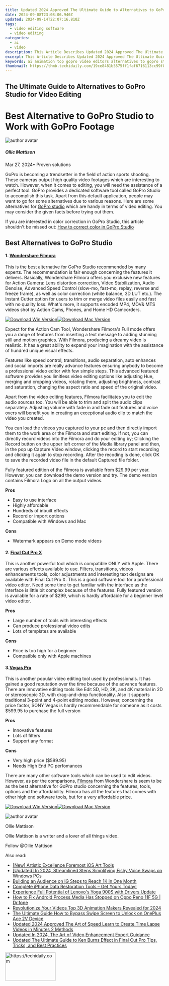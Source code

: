 ```yaml
---
title: Updated 2024 Approved The Ultimate Guide to Alternatives to GoPro Studio for Video Editing
date: 2024-09-08T23:08:06.946Z
updated: 2024-09-14T22:07:16.810Z
tags: 
  - video editing software
  - video editing
categories: 
  - ai
  - video
description: This Article Describes Updated 2024 Approved The Ultimate Guide to Alternatives to GoPro Studio for Video Editing
excerpt: This Article Describes Updated 2024 Approved The Ultimate Guide to Alternatives to GoPro Studio for Video Editing
keywords: ai animation top gopro video editors alternatives to gopro studio,the ultimate guide to powerdirector alternatives for mobile video editing,vn video editor for mac the ultimate guide to installation and alternatives,the ultimate guide to editing gopro videos top studio alternatives,the ultimate guide to gopro video editing quik review and pc alternatives,the ultimate guide to gopro quik its pc alternatives for video editing mastery,the ultimate guide to alternatives to gopro studio for video editing
thumbnail: https://thmb.techidaily.com/19ce8481b5575ff1faf6716113cc99f8aa092b92d7c87ab230819ca4dc98d6d3.jpg
---
```


## The Ultimate Guide to Alternatives to GoPro Studio for Video Editing

# Best Alternative to GoPro Studio to Work with GoPro Footage

![author avatar](https://images.wondershare.com/filmora/article-images/ollie-mattison.jpg)

##### Ollie Mattison

 Mar 27, 2024• Proven solutions

 GoPro is becoming a trendsetter in the field of action sports shooting. These cameras output high quality video footages which are interesting to watch. However, when it comes to editing, you will need the assistance of a perfect tool. GoPro provides a dedicated software tool called GoPro Studio to accomplish this task. Apart from this default application, people may want to go for some alternatives due to various reasons. Here are some alternatives for [GoPro studio](https://tools.techidaily.com/wondershare/filmora/download/) which are handy in terms of video editing. You may consider the given facts before trying out them.

 If you are interested in color correction in GoPro Studio, this article shouldn't be missed out: [How to correct color in GoPro Studio](https://tools.techidaily.com/wondershare/filmora/download/)

## Best Alternatives to GoPro Studio

#### 1. [Wondershare Filmora](https://tools.techidaily.com/wondershare/filmora/download/)

 This is the best alternative for GoPro Studio recommended by many experts. The recommendation is fair enough concerning the features it delivers. Basically, Wondershare Filmora offers you exclusive new features for Action Camera: Lens distortion correction, Video Stabilization, Audio Denoise, Advanced Speed Control (slow-mo, fast-mo, replay, reverse and freeze frame), as well as color correction (white balance, 3D LUT etc.). The Instant Cutter option for users to trim or merge video files easily and fast with no quality loss. What's more, it supports  encoded MP4, MOV& MTS videos shot by Action Cams, Phones, and Home HD Camcorders.

[![Download Win Version](https://images.wondershare.com/filmora/guide/download-btn-win.jpg)](https://tools.techidaily.com/wondershare/filmora/download/)[![Download Mac Version](https://images.wondershare.com/filmora/guide/download-btn-mac.jpg)](https://tools.techidaily.com/wondershare/filmora/download/)

 Expect for the Action Cam Tool, Wondershare Filmora's Full mode offers you a range of features from inserting a text message to adding stunning still and motion graphics. With Filmora, producing a dreamy video is realistic. It has a great ability to expand your imagination with the assistance of hundred unique visual effects.

 Features like speed control, transitions, audio separation, auto enhances and social imports are really advance features ensuring anybody to become a professional video editor with few simple steps. This advanced featured software provides you limitless video editing options like adjusting Hue, merging and cropping videos, rotating them, adjusting brightness, contrast and saturation, changing the aspect ratio and speed of the original video.

 Apart from the video editing features, Filmora facilitates you to edit the audio sources too. You will be able to trim and split the audio clips separately. Adjusting volume with fade in and fade out features and voice overs will benefit you in creating an exceptional audio clip to match the video you created.

 You can load the videos you captured to your pc and then directly import them to the work area or the Filmora and start editing. If not, you can directly record videos into the Filmora and do your editing by; Clicking the Record button on the upper left corner of the Media library panel and then, in the pop up Capture Video window, clicking the record to start recording and clicking it again to stop recording. After the recoding is done, click OK to save the recorded video file in the default Captured file folder.

 Fully featured edition of the Filmora is available from $29.99 per year. However, you can download the demo version and try. The demo version contains Filmora Logo on all the output videos.

 **Pros**

* Easy to use interface
* Highly affordable
* Hundreds of inbuilt effects
* Record or import options
* Compatible with Windows and Mac

 **Cons**

* Watermark appears on Demo mode videos

#### 2. [Final Cut Pro X](https://itunes.apple.com/us/app/final-cut-pro/id424389933?mt=12)

 This is another powerful tool which is compatible ONLY with Apple. There are various effects available to use. Filters, transitions, videos enhancements tools, color adjustments and interesting text designs are available with Final Cut Pro X. This is a good software tool for a professional video editor. Need some time to get familiar with the interface as the interface is little bit complex because of the features. Fully featured version is available for a rate of $299, which is hardly affordable for a beginner level video editor.

 **Pros**

* Large number of tools with interesting effects
* Can produce professional video edits
* Lots of templates are available

 **Cons**

* Price is too high for a beginner
* Compatible only with Apple machines

#### 3.[Vegas Pro](http://www.vegascreativesoftware.com/us/vegas-pro/)

 This is another popular video editing tool used by professionals. It has gained a good reputation over the time because of the advance features. There are innovative editing tools like Edit SD, HD, 2K, and 4K material in 2D or stereoscopic 3D, with drag-and-drop functionality. Also it supports traditional 3-point and 4-point editing modes. However, concerning the price factor, SONY Vegas is hardly recommendable for someone as it costs $599.95 to purchase the full version

 **Pros**

* Innovative features
* Lots of filters
* Support any format

 **Cons**

* Very high price ($599.95)
* Needs High End PC perfomances

 There are many other software tools which can be used to edit videos. However, as per the comparisons, [Filmora](https://tools.techidaily.com/wondershare/filmora/download/) from Wondershare is seem to be as the best alternative for GoPro studio concerning the features, tools, options and the affordability. Filmora has all the features that comes with other high end software tools, but for a very affordable price.

[![Download Win Version](https://images.wondershare.com/filmora/guide/download-btn-win.jpg)](https://tools.techidaily.com/wondershare/filmora/download/)[![Download Mac Version](https://images.wondershare.com/filmora/guide/download-btn-mac.jpg)](https://tools.techidaily.com/wondershare/filmora/download/)

![author avatar](https://images.wondershare.com/filmora/article-images/ollie-mattison.jpg)

Ollie Mattison

Ollie Mattison is a writer and a lover of all things video.

Follow @Ollie Mattison

<ins class="adsbygoogle"
      style="display:block"
      data-ad-client="ca-pub-7571918770474297"
      data-ad-slot="8358498916"
      data-ad-format="auto"
      data-full-width-responsive="true"></ins>

<span class="atpl-alsoreadstyle">Also read:</span>
<div><ul>
<li><a href="https://fox-glue.techidaily.com/new-artistic-excellence-foremost-ios-art-tools/"><u>[New] Artistic Excellence Foremost iOS Art Tools</u></a></li>
<li><a href="https://fox-info.techidaily.com/updated-in-2024-streamlined-steps-simplifying-fishy-voice-swaps-on-windows-pcs/"><u>[Updated] In 2024, Streamlined Steps Simplifying Fishy Voice Swaps on Windows PCs</u></a></li>
<li><a href="https://instagram-videos.techidaily.com/building-an-audience-on-ig-steps-to-reach-1k-in-one-month/"><u>Building an Audience on IG Steps to Reach 1K in One Month</u></a></li>
<li><a href="https://data-safeguard.techidaily.com/1721267015824-complete-iphone-data-restoration-tools-get-yours-today/"><u>Complete iPhone Data Restoration Tools – Get Yours Today!</u></a></li>
<li><a href="https://driver-install.techidaily.com/experience-full-potential-of-lenovos-yoga-900s-with-drivers-update/"><u>Experience Full Potential of Lenovo's Yoga 900S with Drivers Update</u></a></li>
<li><a href="https://change-location.techidaily.com/how-to-fix-androidprocessmedia-has-stopped-on-oppo-reno-11f-5g-drfone-by-drfone-fix-android-problems-fix-android-problems/"><u>How to Fix Android.Process.Media Has Stopped on Oppo Reno 11F 5G | Dr.fone</u></a></li>
<li><a href="https://smart-video-editing.techidaily.com/revolutionize-your-videos-top-3d-animation-makers-revealed-for-2024/"><u>Revolutionize Your Videos Top 3D Animation Makers Revealed for 2024</u></a></li>
<li><a href="https://easy-unlock-android.techidaily.com/the-ultimate-guide-how-to-bypass-swipe-screen-to-unlock-on-oneplus-ace-2v-device-by-drfone-android/"><u>The Ultimate Guide How to Bypass Swipe Screen to Unlock on OnePlus Ace 2V Device</u></a></li>
<li><a href="https://smart-video-editing.techidaily.com/updated-2024-approved-the-art-of-speed-learn-to-create-time-lapse-videos-in-minutes-2-methods/"><u>Updated 2024 Approved The Art of Speed Learn to Create Time Lapse Videos in Minutes 2 Methods</u></a></li>
<li><a href="https://smart-video-editing.techidaily.com/updated-in-2024-the-art-of-video-enhancement-expert-guidance/"><u>Updated In 2024, The Art of Video Enhancement Expert Guidance</u></a></li>
<li><a href="https://smart-video-editing.techidaily.com/updated-the-ultimate-guide-to-ken-burns-effect-in-final-cut-pro-tips-tricks-and-best-practices/"><u>Updated The Ultimate Guide to Ken Burns Effect in Final Cut Pro Tips, Tricks, and Best Practices</u></a></li>
</ul></div>

<!-- affiliate ads begin -->
<a href="https://aligracehair.sjv.io/c/5597632/2115928/19272" target="_top" id="2115928">
  <img src="//a.impactradius-go.com/display-ad/19272-2115928" border="0" alt="https://techidaily.com" width="160" height="90"/>
</a>
<img height="0" width="0" src="https://aligracehair.sjv.io/i/5597632/2115928/19272" style="position:absolute;visibility:hidden;" border="0" />
<!-- affiliate ads end -->

